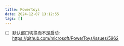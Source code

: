 ```yaml
---
title: Powertoys
date: 2024-12-07 13:12:55
tags: []
---
```

- [ ] 默认窗口切换而不是启动: https://github.com/microsoft/PowerToys/issues/5962

